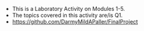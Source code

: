 - This is a Laboratory Activity on Modules 1-5.
- The topics covered in this activity are/is Q1.
- https://github.com/DarmyMildAPaller/FinalProject
